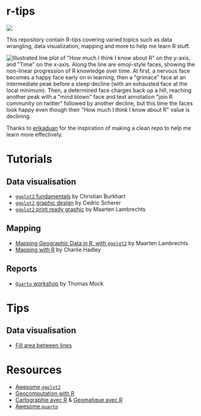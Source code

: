 
<!-- README.md is generated from README.Rmd. Please edit that file -->

# r-tips

<!-- badges: start -->

![](https://img.shields.io/badge/Language-R-blue) <!-- badges: end -->

This repository contain R-tips covering varied topics such as data
wrangling, data visualization, mapping and more to help me learn R
stuff.

<img src="https://cdn.myportfolio.com/45214904-6a61-4e23-98d6-b140f8654a40/d65eb83f-66e4-4760-8c1f-29d336d1d6df.png?h=9b917065e8502455cd1c4791492b2199" alt="Illustrated line plot of &quot;How much I think I know about R&quot; on the y-axis, and &quot;Time&quot; on the x-axis. Along the line are emoji-style faces, showing the non-linear progression of R knowledge over time. At first, a nervous face becomes a happy face early on in learning, then a &quot;grimace&quot; face at an intermediate peak before a steep decline (with an exhausted face at the local minimum). Then, a determined face charges back up a hill, reaching another peak with a &quot;mind blown&quot; face and text annotation &quot;join R community on twitter&quot; followed by another decline, but this time the faces look happy even though their &quot;How much I think I know about R&quot; value is declining."  />

Thanks to [erikaduan](https://github.com/erikaduan/r_tips) for the
inspiration of making a clean repo to help me learn more effectively.

# Tutorials

## Data visualisation

-   [`ggplot2`
    fundamentals](tutorials/viz-ggplot2-fundamentals-ChristianBurkhart/)
    by Christian Burkhart
-   [`ggplot2` graphic
    design](tutorials/viz-ggplot2-graphic-design-CedricScherer/) by
    Cedric Scherer
-   [`ggplot2` print ready
    graphic](tutorials/viz-ggplot2-print-ready-graphic-MaartenLambrechts/)
    by Maarten Lambrechts

## Mapping

-   [Mapping Geographic Data in R, with
    `ggplot2`](tutorials/map-geodata-ggplot2-MaartenLambrechts/) by
    Maarten Lambrechts
-   [Mapping with R](tutorials/map-mapping-with-r-CharlieHadley/) by
    Charlie Hadley

## Reports

-   [`Quarto` workshop](tutorials/qmd-quarto-workshop-ThomasMock/) by
    Thomas Mock

# Tips

## Data visualisation

-   [Fill area between lines](examples/viz_fill_area_between_lines.r)

# Resources

-   [Awesome `ggplot2`](https://github.com/erikgahner/awesome-ggplot2)
-   [Geocomputation with R](https://geocompr.robinlovelace.net/)
-   [Cartographie avec R](https://rcarto.github.io/cartographie_avec_r/)
    & [Geomatique avec R](https://rcarto.github.io/geomatique_avec_r/)
-   [Awesome `quarto`](https://github.com/mcanouil/awesome-quarto)
